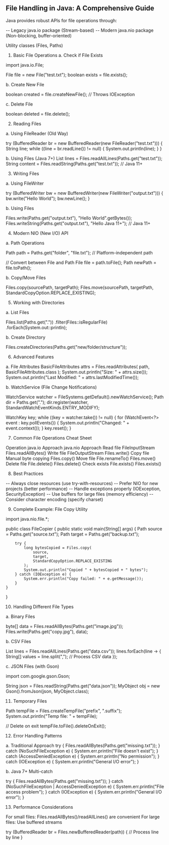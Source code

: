 ## File Handling in Java: A Comprehensive Guide
Java provides robust APIs for file operations through:

-- Legacy java.io package (Stream-based)
-- Modern java.nio package (Non-blocking, buffer-oriented)

Utility classes (Files, Paths)
1. Basic File Operations
a. Check if File Exists

import java.io.File;

File file = new File("test.txt");
boolean exists = file.exists();

b. Create New File

boolean created = file.createNewFile(); // Throws IOException

c. Delete File

boolean deleted = file.delete();
 
2. Reading Files

a. Using FileReader (Old Way)

try (BufferedReader br = new BufferedReader(new FileReader("test.txt"))) {
String line;
while ((line = br.readLine()) != null) {
System.out.println(line);
}
}

b. Using Files (Java 7+)
List<String> lines = Files.readAllLines(Paths.get("test.txt"));
String content = Files.readString(Paths.get("test.txt")); // Java 11+

3. Writing Files

a. Using FileWriter

try (BufferedWriter bw = new BufferedWriter(new FileWriter("output.txt"))) {
bw.write("Hello World");
bw.newLine();
}

b. Using Files

Files.write(Paths.get("output.txt"), "Hello World".getBytes());
Files.writeString(Paths.get("output.txt"), "Hello Java 11+"); // Java 11+

4. Modern NIO (New I/O) API

a. Path Operations

Path path = Paths.get("folder", "file.txt"); // Platform-independent path

// Convert between File and Path
File file = path.toFile();
Path newPath = file.toPath();

b. Copy/Move Files

Files.copy(sourcePath, targetPath);
Files.move(sourcePath, targetPath, StandardCopyOption.REPLACE_EXISTING);

5. Working with Directories

a. List Files

Files.list(Paths.get("."))
.filter(Files::isRegularFile)
.forEach(System.out::println);

b. Create Directory

Files.createDirectories(Paths.get("new/folder/structure"));

6. Advanced Features

a. File Attributes
BasicFileAttributes attrs = Files.readAttributes(
path,
BasicFileAttributes.class
);
System.out.println("Size: " + attrs.size());
System.out.println("Last Modified: " + attrs.lastModifiedTime());

b. WatchService (File Change Notifications)

WatchService watcher = FileSystems.getDefault().newWatchService();
Path dir = Paths.get(".");
dir.register(watcher, StandardWatchEventKinds.ENTRY_MODIFY);

WatchKey key;
while ((key = watcher.take()) != null) {
for (WatchEvent<?> event : key.pollEvents()) {
System.out.println("Changed: " + event.context());
}
key.reset();
}

7. Common File Operations Cheat Sheet

Operation	        java.io Approach	        java.nio Approach
Read file	        FileInputStream	            Files.readAllBytes()
Write file	        FileOutputStream	        Files.write()
Copy file	        Manual byte copying	        Files.copy()
Move file	        File.renameTo()	            Files.move()
Delete file	        File.delete()	            Files.delete()
Check exists	    File.exists()	            Files.exists()

8. Best Practices

-- Always close resources (use try-with-resources)
-- Prefer NIO for new projects (better performance)
-- Handle exceptions properly (IOException, SecurityException)
-- Use buffers for large files (memory efficiency)
-- Consider character encoding (specify charset)

9. Complete Example: File Copy Utility

import java.nio.file.*;

public class FileCopier {
public static void main(String[] args) {
Path source = Paths.get("source.txt");
Path target = Paths.get("backup.txt");

        try {
            long bytesCopied = Files.copy(
                source, 
                target, 
                StandardCopyOption.REPLACE_EXISTING
            );
            System.out.println("Copied " + bytesCopied + " bytes");
        } catch (IOException e) {
            System.err.println("Copy failed: " + e.getMessage());
        }
    }
}

10. Handling Different File Types

a. Binary Files

byte[] data = Files.readAllBytes(Paths.get("image.jpg"));
Files.write(Paths.get("copy.jpg"), data);

b. CSV Files

List<String> lines = Files.readAllLines(Paths.get("data.csv"));
lines.forEach(line -> {
String[] values = line.split(",");
// Process CSV data
});

c. JSON Files (with Gson)

import com.google.gson.Gson;

String json = Files.readString(Paths.get("data.json"));
MyObject obj = new Gson().fromJson(json, MyObject.class);

11. Temporary Files

Path tempFile = Files.createTempFile("prefix", ".suffix");
System.out.println("Temp file: " + tempFile);

// Delete on exit
tempFile.toFile().deleteOnExit();

12. Error Handling Patterns

a. Traditional Approach
try {
Files.readAllBytes(Paths.get("missing.txt"));
} catch (NoSuchFileException e) {
System.err.println("File doesn't exist");
} catch (AccessDeniedException e) {
System.err.println("No permission");
} catch (IOException e) {
System.err.println("General I/O error");
}

b. Java 7+ Multi-catch

try {
Files.readAllBytes(Paths.get("missing.txt"));
} catch (NoSuchFileException | AccessDeniedException e) {
System.err.println("File access problem");
} catch (IOException e) {
System.err.println("General I/O error");
}

13. Performance Considerations

For small files: Files.readAllBytes()/readAllLines() are convenient
For large files: Use buffered streams

try (BufferedReader br = Files.newBufferedReader(path)) {
// Process line by line
}
